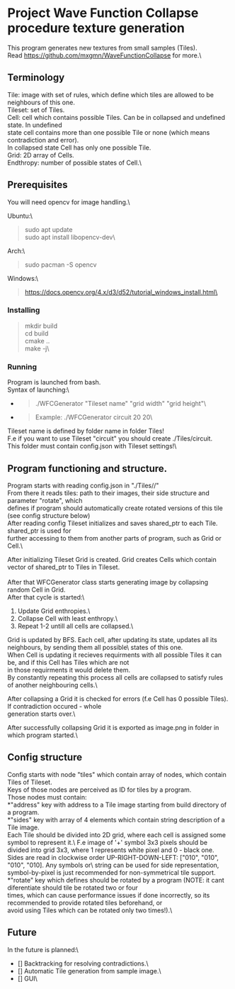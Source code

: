 # Project Wave Function Collapse procedure texture generation

This program generates new textures from small samples (Tiles).\
Read https://github.com/mxgmn/WaveFunctionCollapse for more.\

## Terminology
Tile: image with set of rules, which define which tiles are allowed to be neighbours of this one.\
Tileset: set of Tiles.\
Cell: cell which contains possible Tiles. Can be in collapsed and undefined state. In undefined\
    state cell contains more than one possible Tile or none (which means contradiction and error).\
    In collapsed state Cell has only one possible Tile.\
Grid: 2D array of Cells. \
Endthropy: number of possible states of Cell.\

## Prerequisites
You will need opencv for image handling.\

Ubuntu:\
> sudo apt update\
> sudo apt install libopencv-dev\


Arch:\ 
> sudo pacman -S opencv

Windows:\
> https://docs.opencv.org/4.x/d3/d52/tutorial_windows_install.html\



### Installing
> mkdir build \
> cd build\
> cmake ..\
> make -j\

### Running

Program is launched from bash.\
Syntax of launching:\
* > ./WFCGenerator "Tileset name" "grid width" "grid height"\
* > Example: ./WFCGenerator circuit 20 20\

Tileset name is defined by folder name in folder Tiles!\
F.e if you want to use Tileset "circuit" you should create ./Tiles/circuit.\
This folder must contain config.json with Tileset settings!\

## Program functioning and structure.

Program starts with reading config.json in "./Tiles/<Tileset name>/" \
From there it reads tiles: path to their images, their side structure and parameter "rotate", which\
defines if program should automatically create rotated versions of this tile (see config structure below)\
After reading config Tileset initializes and saves shared_ptr to each Tile. shared_ptr is used for\
further accessing to them from another parts of program, such as Grid or Cell.\

After initializing Tileset Grid is created. Grid creates Cells which contain vector of shared_ptr to Tiles in Tileset.\
\
After that WFCGenerator class starts generating image by collapsing random Cell in Grid.\
After that cycle is started:\
1. Update Grid enthropies.\
2. Collapse Cell with least enthropy.\
3. Repeat 1-2 untill all cells are collapsed.\

Grid is updated by BFS. Each cell, after updating its state, updates all its neighbours, by sending them all possible\ states of this one.\
When Cell is updating it recieves requirments with all possible Tiles it can be, and if this Cell has Tiles which are not\
in those requirments it would delete them. \
By constantly repeating this process all cells are collapsed to satisfy rules of another neighbouring cells.\

After collapsing a Grid it is checked for errors (f.e Cell has 0 possible Tiles). If contradiction occured - whole\
generation starts over.\

After successfully collapsing Grid it is exported as image.png in folder in which program started.\

## Config structure
Config starts with node "tiles" which contain array of nodes, which contain Tiles of Tileset.\
Keys of those nodes are perceived as ID for tiles by a program.\
Those nodes must contain:\
*"address" key with address to a Tile image starting from build directory of a program.\
*"sides" key with array of 4 elements which contain string description of a Tile image.\
Each Tile should be divided into 2D grid, where each cell is assigned some symbol to represent it.\ 
F.e image of '+' symbol 3x3 pixels should be divided into grid 3x3, where 1 represents white pixel
and 0 - black one. Sides are read in clockwise order UP-RIGHT-DOWN-LEFT: ["010", "010", "010", "010]. Any symbols or\ string can be used for side representation, symbol-by-pixel is just recommended for non-symmetrical tile support.\
*"rotate" key which defines should be rotated by a program (NOTE: it cant diferentiate should tile be rotated two or four\
times, which can cause performance issues if done incorrectly, so its recommended to provide rotated tiles beforehand, or\
avoid using Tiles which can be rotated only two times!).\

## Future
In the future is planned:\
- [] Backtracking for resolving contradictions.\
- [] Automatic Tile generation from sample image.\
- [] GUI\